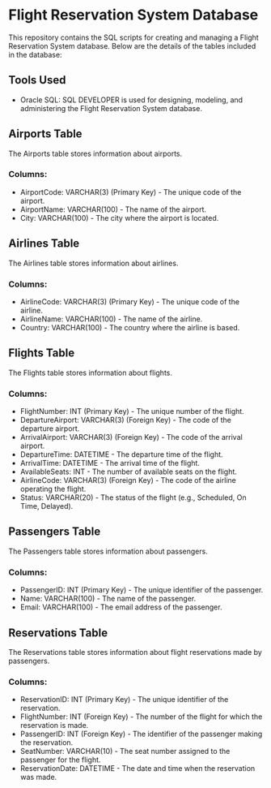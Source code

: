 # Flight Reservation System Database

This repository contains the SQL scripts for creating and managing a Flight Reservation System database. Below are the details of the tables included in the database:

## Tools Used
- Oracle SQL: SQL DEVELOPER is used for designing, modeling, and administering the Flight Reservation System database.
  
## Airports Table

The Airports table stores information about airports.

### Columns:
- AirportCode: VARCHAR(3) (Primary Key) - The unique code of the airport.
- AirportName: VARCHAR(100) - The name of the airport.
- City: VARCHAR(100) - The city where the airport is located.

## Airlines Table

The Airlines table stores information about airlines.

### Columns:
- AirlineCode: VARCHAR(3) (Primary Key) - The unique code of the airline.
- AirlineName: VARCHAR(100) - The name of the airline.
- Country: VARCHAR(100) - The country where the airline is based.

## Flights Table

The Flights table stores information about flights.

### Columns:
- FlightNumber: INT (Primary Key) - The unique number of the flight.
- DepartureAirport: VARCHAR(3) (Foreign Key) - The code of the departure airport.
- ArrivalAirport: VARCHAR(3) (Foreign Key) - The code of the arrival airport.
- DepartureTime: DATETIME - The departure time of the flight.
- ArrivalTime: DATETIME - The arrival time of the flight.
- AvailableSeats: INT - The number of available seats on the flight.
- AirlineCode: VARCHAR(3) (Foreign Key) - The code of the airline operating the flight.
- Status: VARCHAR(20) - The status of the flight (e.g., Scheduled, On Time, Delayed).

## Passengers Table

The Passengers table stores information about passengers.

### Columns:
- PassengerID: INT (Primary Key) - The unique identifier of the passenger.
- Name: VARCHAR(100) - The name of the passenger.
- Email: VARCHAR(100) - The email address of the passenger.

## Reservations Table

The Reservations table stores information about flight reservations made by passengers.

### Columns:
- ReservationID: INT (Primary Key) - The unique identifier of the reservation.
- FlightNumber: INT (Foreign Key) - The number of the flight for which the reservation is made.
- PassengerID: INT (Foreign Key) - The identifier of the passenger making the reservation.
- SeatNumber: VARCHAR(10) - The seat number assigned to the passenger for the flight.
- ReservationDate: DATETIME - The date and time when the reservation was made.

